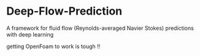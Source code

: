 # Deep-Flow-Prediction
A framework for fluid flow (Reynolds-averaged Navier Stokes) predictions with deep learning

getting OpenFoam to work is tough !!
